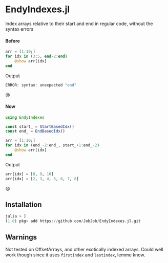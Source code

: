 # EndyIndexes.jl
Index arrays relative to their start and end in regular code, without the syntax errors


#### Before
```julia
arr = [1:10;]
for idx in (3:5, end-2:end)
    @show arr[idx]
end
```
Output
```julia
ERROR: syntax: unexpected "end"
```
😢

#### Now

```julia
using EndyIndexes

const start_ = StartBasedIdx()
const end_ = EndBasedIdx()

arr = [1:10;]
for idx in (end_-2:end_, start_+1:end_-2)
    @show arr[idx]
end
```
Output
```julia
arr[idx] = [8, 9, 10]
arr[idx] = [2, 3, 4, 5, 6, 7, 8]
```
😄

## Installation

```julia
julia > ]
(1.0) pkg> add https://github.com/JobJob/EndyIndexes.jl.git
```

## Warnings

Not tested on OffsetArrays, and other exotically indexed arrays. Could well work though since it uses `firstindex` and `lastindex`, lemme know.
